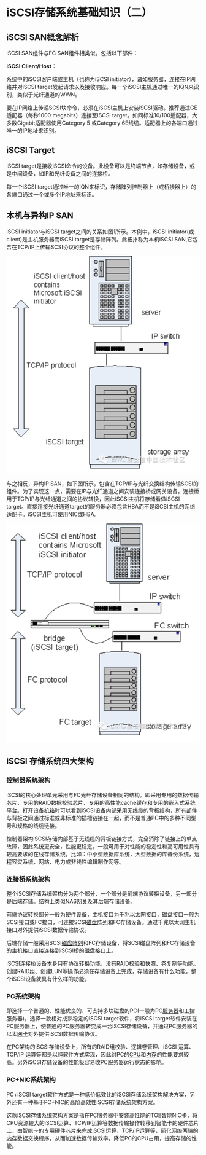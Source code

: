 # iSCSI存储系统基础知识（二）

## iSCSI SAN概念解析

iSCSI SAN组件与FC SAN组件相类似。包括以下部件：

**iSCSI Client/Host：**

系统中的iSCSI客户端或主机（也称为iSCSI initiator），诸如服务器，连接在IP网络并对iSCSI target发起请求以及接收响应。每一个iSCSI主机通过唯一的IQN来识别，类似于光纤通道的WWN。

要在IP网络上传递SCSI块命令，必须在iSCSI主机上安装iSCSI驱动。推荐通过GE适配器（每秒1000 megabits）连接至iSCSI target。如同标准10/100适配器，大多数Gigabit适配器使用Category 5 或Category 6E线缆。适配器上的各端口通过唯一的IP地址来识别。

## iSCSI Target

iSCSI target是接收iSCSI命令的设备。此设备可以是终端节点，如存储设备，或是中间设备，如IP和光纤设备之间的连接桥。

每一个iSCSI target通过唯一的IQN来标识，存储阵列控制器上（或桥接器上）的各端口通过一个或多个IP地址来标识。

## 本机与异构IP SAN

iSCSI initiator与iSCSI target之间的关系如图1所示。本例中，iSCSI initiator(或client)是主机服务器而iSCSI target是存储阵列。此拓扑称为本机iSCSI SAN,它包含在TCP/IP上传输SCSI协议的整个组件。

![img](pics/2.6.2.1.png)

与之相反，异构IP SAN，如下图所示，包含在TCP/IP与光纤交换结构传输SCSI的组件。为了实现这一点，需要在IP与光纤通道之间安装连接桥或网关设备。连接桥用于TCP/IP与光纤通道之间的协议转换，因此iSCSI主机将存储看做iSCSI target。直接连接光纤通道target的服务器必须包含HBA而不是iSCSI主机的网络适配卡。iSCSI主机可使用NIC或HBA。

![img](pics/2.6.2.2.png)

## iSCSI 存储系统四大架构

### 控制器系统架构

iSCSI的核心处理单元采用与FC光纤存储设备相同的结构。即采用专用的数据传输芯片、专用的RAID数据校验芯片、专用的高性能cache缓存和专用的嵌入式系统平台。打开设备[机箱]()时可以看到iSCSI设备内部采用无线缆的背板结构，所有部件与背板之间通过标准或非标准的插槽链接在一起，而不是普通PC中的多种不同型号和规格的线缆链接。

控制器架构iSCSI存储内部基于无线缆的背板链接方式，完全消除了链接上的单点故障，因此系统更安全，性能更稳定。一般可用于对性能的稳定性和高可用性具有较高要求的在线存储系统，比如：中小型数据库系统，大型数据的库备份系统，远程容灾系统，网站、电力或非线性编辑制作网等。

### 连接桥系统架构

整个iSCSI存储系统架构分为两个部分，一个部分是前端协议转换设备，另一部分是后端存储。结构上类似NAS[网关]()及其后端存储设备。

前端协议转换部分一般为硬件设备，主机接口为千兆以太网接口，磁盘接口一般为SCSI接口或FC接口，可连接SCSI[磁盘阵列]()和FC存储设备。通过千兆以太网主机接口对外提供iSCSI数据传输协议。

后端存储一般采用SCSI[磁盘阵列]()和FC存储设备，将SCSI磁盘阵列和FC存储设备的主机接口直接连接到iSCSI桥的磁盘接口上。

iSCSI连接桥设备本身只有协议转换功能，没有RAID校验和快照、卷复制等功能。创建RAID组、创建LUN等操作必须在存储设备上完成，存储设备有什么功能，整个iSCSI设备就具有什么样的功能。

### PC系统架构

即选择一个普通的、性能优良的、可支持多块磁盘的PC(一般为PC[服务器]()和工控服务器)，选择一款相对成熟稳定的iSCSI target软件，将iSCSI target软件安装在PC服务器上，使普通的PC服务器转变成一台iSCSI存储设备，并通过PC服务器的以太[网卡]()对外提供iSCSI数据传输协议。

在PC架构的iSCSI存储设备上，所有的RAID组校验、逻辑卷管理、iSCSI 运算、TCP/IP 运算等都是以纯软件方式实现，因此对PC的[CPU]()和[内存]()的性能要求较高。另外iSCSI存储设备的性能极容易收PC服务器运行状态的影响。

### PC+NIC系统架构

PC+iSCSI target软件方式是一种低价低效比的iSCSI存储系统架构解决方案，另外还有一种基于PC+NIC的高阶高效性iSCSI存储系统架构方案。

这款iSCSI存储系统架构方案是指在PC服务器中安装高性能的TOE智能NIC卡，将CPU资源较大的iSCSI运算、TCP/IP运算等数据传输操作转移到智能卡的硬件芯片上，由智能卡的专用硬件芯片来完成iSCSI运算、TCP/IP运算等，简化网络两端的[内存]()数据交换程序，从而加速数据传输效率，降低PC的CPU占用，提高存储的性能。